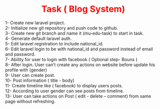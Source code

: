  <h1 style="color:red;text-align:center">  Task ( Blog System)</h1>

1- Create new laravel project.<br>
2- Initialize new git repository and push code to github.<br>
3- Create new git branch and name it (mu-edu-task) to start in
task.<br>
4- Generate default laravel auth.<br>
5- Edit laravel registration to include national_id.<br>
6- Edit laravel login to be with national_id and password instead
of email and password.<br>
7- Ability for user to login with facebook ( Optional step- Bouns )<br>
8- After login. User can’t create any actions on website before
update his profile with (gender)<br>
9- User can create post.<br>
10- Post information ( title - body)<br>
11- Create timeline like ( facebook) to display users posts.<br>
12- According to user gender can see posts from timeline.<br>
13- User can take actions on Post ( edit - delete – comment)
from same page without refreshing.
